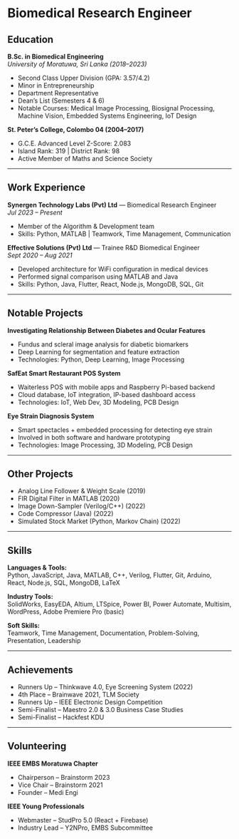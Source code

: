 # Biomedical Research Engineer

## Education

**B.Sc. in Biomedical Engineering**  
*University of Moratuwa, Sri Lanka (2018–2023)*  
- Second Class Upper Division (GPA: 3.57/4.2)  
- Minor in Entrepreneurship  
- Department Representative  
- Dean’s List (Semesters 4 & 6)  
- Notable Courses: Medical Image Processing, Biosignal Processing, Machine Vision, Embedded Systems Engineering, IoT Design

**St. Peter’s College, Colombo 04 (2004–2017)**  
- G.C.E. Advanced Level Z-Score: 2.083  
- Island Rank: 319 | District Rank: 98  
- Active Member of Maths and Science Society

---

## Work Experience

**Synergen Technology Labs (Pvt) Ltd** — Biomedical Research Engineer  
*Jul 2023 – Present*  
- Member of the Algorithm & Development team  
- Skills: Python, MATLAB | Teamwork, Time Management, Communication

**Effective Solutions (Pvt) Ltd** — Trainee R&D Biomedical Engineer  
*Sept 2020 – Aug 2021*  
- Developed architecture for WiFi configuration in medical devices  
- Performed signal comparison using MATLAB and Java  
- Skills: Python, Java, Flutter, React, Node.js, MongoDB, SQL, Git

---

## Notable Projects

**Investigating Relationship Between Diabetes and Ocular Features**  
- Fundus and scleral image analysis for diabetic biomarkers  
- Deep Learning for segmentation and feature extraction  
- Technologies: Python, Deep Learning, Image Processing

**SafEat Smart Restaurant POS System**  
- Waiterless POS with mobile apps and Raspberry Pi-based backend  
- Cloud database, IoT integration, IP-based dashboard access  
- Technologies: IoT, Web Dev, 3D Modeling, PCB Design

**Eye Strain Diagnosis System**  
- Smart spectacles + embedded processing for detecting eye strain  
- Involved in both software and hardware prototyping  
- Technologies: Image Processing, 3D Modeling, PCB Design

---

## Other Projects

- Analog Line Follower & Weight Scale (2019)  
- FIR Digital Filter in MATLAB (2020)  
- Image Down-Sampler (Verilog/C++) (2022)  
- Code Compressor (Java) (2022)  
- Simulated Stock Market (Python, Markov Chain) (2022)

---

## Skills

**Languages & Tools:**  
Python, JavaScript, Java, MATLAB, C++, Verilog, Flutter, Git, Arduino, React, Node.js, SQL, MongoDB, LaTeX

**Industry Tools:**  
SolidWorks, EasyEDA, Altium, LTSpice, Power BI, Power Automate, Multisim, WordPress, Adobe Premiere Pro (basic)

**Soft Skills:**  
Teamwork, Time Management, Documentation, Problem-Solving, Presentation, Leadership

---

## Achievements

- Runners Up – Thinkwave 4.0, Eye Screening System (2022)  
- 4th Place – Brainwave 2021, TLM Society  
- Runners Up – IEEE Electronic Design Competition  
- Semi-Finalist – Maestro 2.0 & 3.0 Business Case Studies  
- Semi-Finalist – Hackfest KDU  

---

## Volunteering

**IEEE EMBS Moratuwa Chapter**  
- Chairperson – Brainstorm 2023  
- Vice Chair – Brainstorm 2021  
- Founder – Medi Engi

**IEEE Young Professionals**  
- Webmaster – StudPro 5.0 (React + Firebase)  
- Industry Lead – Y2NPro, EMBS Subcommittee

